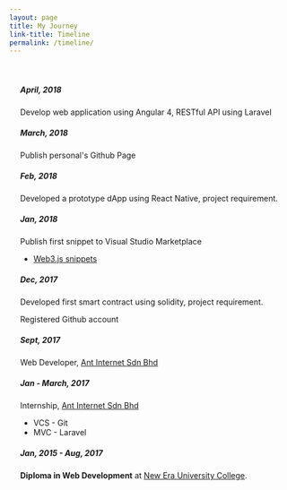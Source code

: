 ```yaml
---
layout: page
title: My Journey
link-title: Timeline
permalink: /timeline/
---
```


<section style="padding: 1.2rem;" id="container">
    <div class="top">
    </div>
    <div class="timeline">
        <div class="container right">
            <div class="content">
                <h5>April, 2018</h5>
                <p>Develop web application using Angular 4, RESTful API using Laravel</p>
            </div>
        </div>
        <div class="container right">
            <div class="content">
                <h5>March, 2018</h5>
                <p>Publish personal's Github Page</p>
            </div>
        </div>
        <div class="container right">
            <div class="content">
                <h5>Feb, 2018</h5>
                <p>Developed a prototype dApp using React Native, project requirement.</p>
            </div>
        </div>
        <div class="container right">
            <div class="content">
                <h5>Jan, 2018</h5>
                <p>Publish first snippet to Visual Studio Marketplace</p>
                <ul>
                <li><a href="https://marketplace.visualstudio.com/items?itemName=lemon-berry.web3js-snippets" target="_blank">Web3.js snippets</a></li>
                </ul>
            </div>
        </div>
        <div class="container right">
            <div class="content">
                <h5>Dec, 2017</h5>
                <p>Developed first smart contract using solidity, project requirement.</p>
                <p>Registered Github account</p>
            </div>
        </div>
        <div class="container right">
            <div class="content">
                <h5>Sept, 2017</h5>
                <p>Web Developer, <a href="http://ant-internet.com/" target="_blank">Ant Internet Sdn Bhd</a></p>
            </div>
        </div>
        <div class="container right">
            <div class="content">
                <h5>Jan - March, 2017</h5>
                <p>Internship, <a href="http://ant-internet.com/" target="_blank">Ant Internet Sdn Bhd</a></p>
                <ul>
                    <li>VCS - Git</li>
                    <li>MVC - Laravel</li>
                </ul>
            </div>
        </div>
        <div class="container right">
            <div class="content">
                <h5>Jan, 2015 - Aug, 2017</h5>
                <p><b>Diploma in Web Development</b> at <a href="https://www.newera.edu.my/" target="_blank">New Era University College</a>.</p>
            </div>
        </div>
    </div>
</section>